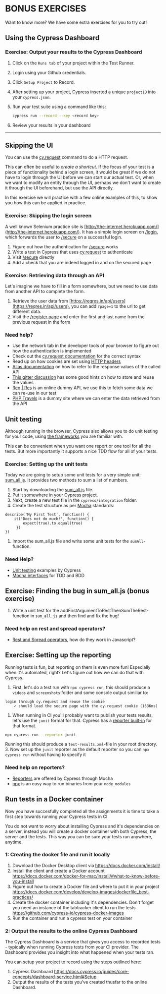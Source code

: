 # BONUS EXERCISES

Want to know more? We have some extra exercises for you to try out!

## Using the Cypress Dashboard

### Exercise: Output your results to the Cypress Dashboard

1. Click on the `Runs tab` of your project within the Test Runner.
2. Login using your Github credentials.
3. Click `Setup Project` to Record.
4. After setting up your project, Cypress inserted a unique `projectID` into your `cypress.json`.
5. Run your test suite using a command like this:

    ``` bash
    cypress run --record --key <record key>
    ```

6. Review your results in your dashboard

-------------

## Skipping the UI

You can use the [cy.request](https://docs.cypress.io/api/commands/request.html) command to do a HTTP request.

This can often be useful to _create a shortcut_. If the focus of your test is a piece of functionality behind a login screen, it would be great if we do not have to login through the UI before we can start our actual test. Or, when we want to modify an entity through the UI, perhaps we don't want to create it through the UI beforehand, but use the API directly.

In this exercise we will practice with a few online examples of this, to show you how this can be applied in practice.

### Exercise: Skipping the login screen

A well known Selenium practice site is [http://the-internet.herokuapp.com/](http://the-internet.herokuapp.com/). It has a simple login screen on [/login](http://the-internet.herokuapp.com/login), which forwards the user to [/secure](http://the-internet.herokuapp.com/secure) on a successful login.

1. Figure out how the authentication for [/secure](http://the-internet.herokuapp.com/secure) works
2. Write a test in Cypress that uses [cy.request](https://docs.cypress.io/api/commands/request.html) to authenticate
3. Visit [/secure](http://the-internet.herokuapp.com/secure) directly
4. Add a check that you are indeed logged in and on the secured page

### Exercise: Retrieving data through an API

Let's imagine we have to fill in a form somewhere, but we need to use data from another API to complete the form.

1. Retrieve the user data from [https://reqres.in/api/users](https://reqres.in/api/users), you can add `?page=1` to the url to get different data.
2. Visit the [/register page](https://www.phptravels.net/register) and enter the first and last name from the previous request in the form

### Need help?

* Use the network tab in the developer tools of your browser to figure out how the authentication is implemented
* Check out the [cy.request documentation](https://docs.cypress.io/api/commands/request.html) for the correct syntax
* Read up on how cookies are set using [HTTP headers](https://developer.mozilla.org/en-US/docs/Web/HTTP/Headers/Set-Cookie)
* [Alias documentation](https://docs.cypress.io/guides/core-concepts/aliases-and-references.html#Introducing-Aliasing) on how to refer to the response values of the called API
* [This gitter discussion](https://gitter.im/cypress-io/cypress/archives/2017/01/13) has some good hints on how to store and reuse the values
* [Req | Res](https://reqres.in/) is an online dummy API, we use this to fetch some data we can re-use in our test
* [PHP Travels](https://www.phptravels.net/register) is a dummy site where we can enter the data retrieved from the API

## Unit testing

Although running in the browser, Cypress also allows you to do unit testing for your code, using [the frameworks](https://docs.cypress.io/guides/references/bundled-tools.html) you are familiar with.

This can be convenient when you want one report or one tool for all the tests. But more importantly it supports a nice TDD flow for all of your tests.

### Exercise: Setting up the unit tests

Today we are going to setup some unit tests for a very simple unit: [sum_all.js](https://raw.githubusercontent.com/xebia/cypress-advanced-meetup-2018/master/my_simple_library/sum_all.js).
It provides two methods to sum a list of numbers.

1. Start by downloading the [sum_all.js](https://gist.github.com/joostvanwollingen/4e5f3919055642d526707a8dd97f652d) file.
2. Put it somewhere in your Cypress project.
3. Next, create a new test file in the `cypress/integration` folder.
4. Create the test structure as per [Mocha](https://mochajs.org/) standards:

``` nodejs
describe('My First Test', function() {
    it('Does not do much!', function() {
        expect(true).to.equal(true)
     })
})
```

1. Import the sum_all.js file and write some unit tests for the `sumAll`-function.

### Need Help?

* [Unit testing](https://github.com/cypress-io/cypress-example-recipes/tree/master/examples/unit-testing__application-code) examples by Cypress
* [Mocha interfaces](https://mochajs.org/#interfaces) for TDD and BDD

## Exercise: Finding the bug in sum_all.js (bonus exercise)

1. Write a unit test for the addFirstArgumentToRestThenSumTheRest-function in `sum_all.js` and then find and fix the bug!

### Need help on rest and spread operators?

* [Rest and Spread operators](https://codingwithspike.wordpress.com/2016/06/11/javascript-rest-spread-operators/), how do they work in Javascript?

## Exercise: Setting up the reporting

Running tests is fun, but reporting on them is even more fun! Especially when it's automated, right? Let's figure out how we can do that with Cypress.

1. First, let's do a test run with `npx cypress run`, this should produce a `videos` and `screenshots` folder and some console output similiar to:

  ``` terminal
  login through cy.request and reuse the cookie
      ✓ should load the secure page with the cy.request cookie (1536ms)
  ```

1. When running in CI you'll probably want to publish your tests results, let's use the `junit` format for that. Cypress has a [reporter built-in](https://mochajs.org/#reporters) for that format.

``` bash
npx cypress run --reporter junit
```

Running this should produce a `test-results.xml`-file in your root directory.
3. Now set up the `junit` reporter as the default reporter so you can `npx cypress run` without having to specify it

### Need help on reporters?

* [Reporters](https://docs.cypress.io/guides/tooling/reporters.html) are offered by Cypress through Mocha
* [npx](https://medium.com/@maybekatz/introducing-npx-an-npm-package-runner-55f7d4bd282b) is an easy way to run binaries from your `node_modules`

## Run tests in a Docker container

Now you have succesfully completed all the assignments it is time to take a first step towards running your Cypress tests in CI

You do not want to worry about installing Cypress and it's dependencies on a server, instead you will create a docker container with both Cypress, the server and the tests. This way you can be sure your tests run anywhere, anytime.

### 1: Creating the docker file and run it locally

1. Download the Docker Desktop client via <https://docs.docker.com/install/>
2. Install the client and create a Docker account  <https://docs.docker.com/docker-for-mac/install/#what-to-know-before-you-install>
3. Figure out how to create a Docker file and where to put it in your project <https://docs.docker.com/develop/develop-images/dockerfile_best-practices/>
4. Create the docker container including it's dependencies. Don't forget you need an instance of the tabtracker client to run the tests <https://github.com/cypress-io/cypress-docker-images>
5. Run the container and run a cypress test on your container

### 2: Output the results to the online Cypress Dashboard

The Cypress Dashboard is a service that gives you access to recorded tests - typically when running Cypress tests from your CI provider. The Dashboard provides you insight into what happened when your tests ran.

You can setup your project to record using the steps outlined here:

1. Cypress Dashboard <https://docs.cypress.io/guides/core-concepts/dashboard-service.html#Setup>
2. Output the results of the tests you've created thusfar to the online Dashboard.
